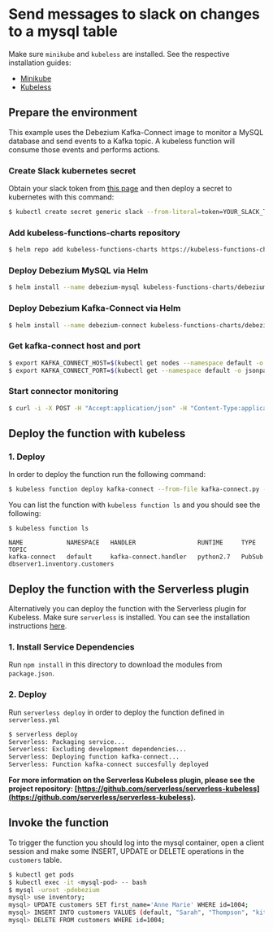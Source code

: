 # Send messages to slack on changes to a mysql table

Make sure `minikube` and `kubeless` are installed. See the respective installation guides:
* [Minikube](https://github.com/kubernetes/minikube#installation)
* [Kubeless](https://github.com/kubeless/kubeless/blob/master/README.md#usage)


## Prepare the environment

This example uses the Debezium Kafka-Connect image to monitor a MySQL database and send events to a Kafka topic. A kubeless function will consume those events and performs actions.

### Create Slack kubernetes secret

Obtain your slack token from [this page](https://api.slack.com/custom-integrations/legacy-tokens) and then deploy a secret to kubernetes with this command:

```bash
$ kubectl create secret generic slack --from-literal=token=YOUR_SLACK_TOKEN
```

### Add kubeless-functions-charts repository

```bash
$ helm repo add kubeless-functions-charts https://kubeless-functions-charts.storage.googleapis.com
```


### Deploy Debezium MySQL via Helm

```bash
$ helm install --name debezium-mysql kubeless-functions-charts/debezium-mysql --set service.type=NodePort
```

### Deploy Debezium Kafka-Connect via Helm

```bash
$ helm install --name debezium-connect kubeless-functions-charts/debezium-connect --set service.type=NodePort
```

### Get kafka-connect host and port

```bash
$ export KAFKA_CONNECT_HOST=$(kubectl get nodes --namespace default -o jsonpath="{.items[0].status.addresses[0].address}")
$ export KAFKA_CONNECT_PORT=$(kubectl get --namespace default -o jsonpath="{.spec.ports[0].nodePort}" services debezium-connect-debezium-connect)
```

### Start connector monitoring

```bash
$ curl -i -X POST -H "Accept:application/json" -H "Content-Type:application/json" $KAFKA_CONNECT_HOST:$KAFKA_CONNECT_PORT/connectors/ -d '{ "name": "inventory-connector", "config": { "connector.class": "io.debezium.connector.mysql.MySqlConnector", "tasks.max": "1", "database.hostname": "debezium-mysql-debezium-mysql", "database.port": "3306", "database.user": "debezium", "database.password": "dbz", "database.server.id": "184054", "database.server.name": "dbserver1", "database.whitelist": "inventory", "database.history.kafka.bootstrap.servers": "kafka.kubeless:9092", "database.history.kafka.topic": "dbhistory.inventory" } }'
```

## Deploy the function with kubeless

### 1. Deploy

In order to deploy the function run the following command:

```bash
$ kubeless function deploy kafka-connect --from-file kafka-connect.py --handler kafka-connect.handler --runtime python2.7 --trigger-topic  dbserver1.inventory.customers --dependencies requirements.txt
```

You can list the function with `kubeless function ls` and you should see the following:

```
$ kubeless function ls

NAME         	NAMESPACE	HANDLER              	RUNTIME  	TYPE  	TOPIC
kafka-connect	default  	kafka-connect.handler	python2.7	PubSub	dbserver1.inventory.customers
```


## Deploy the function with the Serverless plugin

Alternatively you can deploy the function with the Serverless plugin for Kubeless.
Make sure `serverless` is installed. You can see the installation instructions [here](https://github.com/serverless/serverless#quick-start).

### 1. Install Service Dependencies
Run `npm install` in this directory to download the modules from `package.json`.

### 2. Deploy
Run `serverless deploy` in order to deploy the function defined in `serverless.yml`

```bash
$ serverless deploy
Serverless: Packaging service...
Serverless: Excluding development dependencies...
Serverless: Deploying function kafka-connect...
Serverless: Function kafka-connect succesfully deployed
```

**For more information on the Serverless Kubeless plugin, please see the project repository: [https://github.com/serverless/serverless-kubeless](https://github.com/serverless/serverless-kubeless).**

## Invoke the function

To trigger the function you should log into the mysql container, open a client session and make some INSERT, UPDATE or DELETE operations in the `customers` table.


```bash
$ kubectl get pods
$ kubectl exec -it <mysql-pod> -- bash
$ mysql -uroot -pdebezium
mysql> use inventory;
mysql> UPDATE customers SET first_name='Anne Marie' WHERE id=1004;
mysql> INSERT INTO customers VALUES (default, "Sarah", "Thompson", "kitt@acme.com");
mysql> DELETE FROM customers WHERE id=1004;
```
